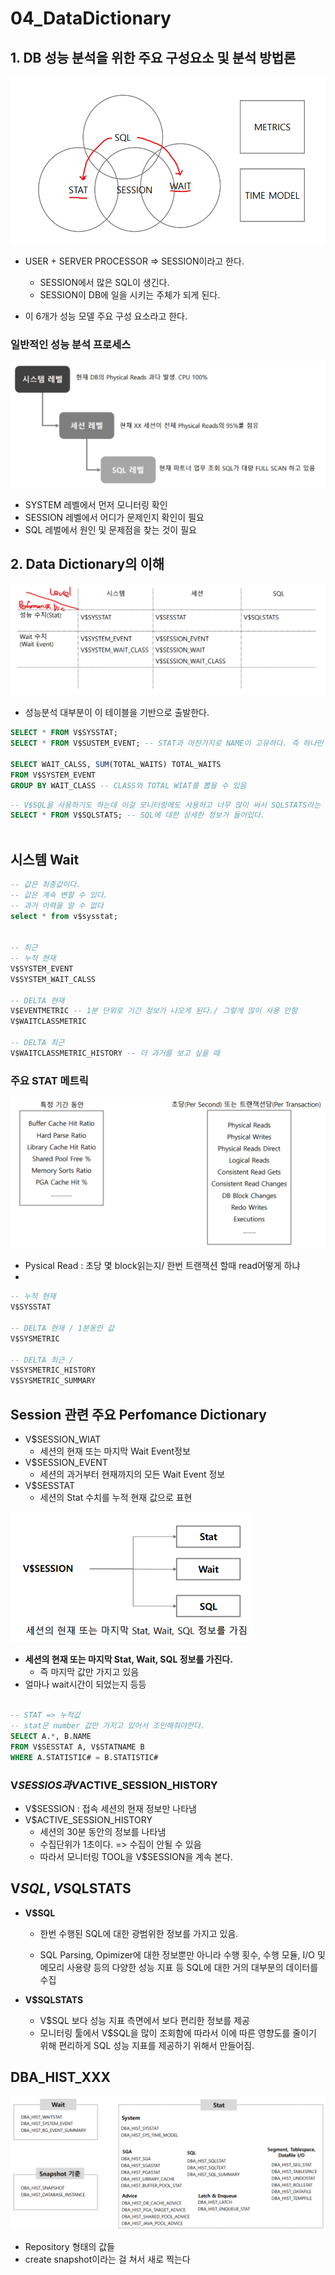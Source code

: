 # 04_DataDictionary



## 1. DB 성능 분석을 위한 주요 구성요소 및 분석 방법론

![image-20240324194314186](./05_DataDictionary.assets/image-20240324194314186.png)

- USER + SERVER PROCESSOR => SESSION이라고 한다.
  - SESSION에서 많은 SQL이 생긴다.
  - SESSION이 DB에 일을 시키는 주체가 되게 된다.

- 이 6개가 성능 모델 주요 구성 요소라고 한다.



### 일반적인 성능 분석 프로세스

![image-20240324194637115](./05_DataDictionary.assets/image-20240324194637115.png)

- SYSTEM 레벨에서 먼저 모니터링 확인
- SESSION 레벨에서 어디가 문제인지 확인이 필요
- SQL 레벌에서 원인 및 문제점을 찾는 것이 필요



## 2. Data Dictionary의 이해

![image-20240324195849813](./05_DataDictionary.assets/image-20240324195849813.png)

- 성능분석 대부분이 이 테이블을 기반으로 출발한다.

```sql
SELECT * FROM V$SYSSTAT;
SELECT * FROM V$SUSTEM_EVENT; -- STAT과 마찬가지로 NAME이 고유하다. 즉 하나만 존재

SELECT WAIT_CALSS, SUM(TOTAL_WAITS) TOTAL_WAITS 
FROM V$SYSTEM_EVENT 
GROUP BY WAIT_CLASS -- CLASS와 TOTAL WIAT를 뽑을 수 있음


```



```SQL
-- V$SQL을 사용하기도 하는데 이걸 모니터링에도 사용하고 너무 많이 써서 SQLSTATS라는 것을 만들었다.
SELECT * FROM V$SQLSTATS; -- SQL에 대한 상세한 정보가 들어있다.



```





## 시스템 Wait

```sql
-- 값은 최종값이다. 
-- 값은 계속 변할 수 있다.
-- 과거 이력을 알 수 없다 
select * from v$sysstat;


-- 최근
-- 누적 현재
V$SYSTEM_EVENT
V$SYSTEM_WAIT_CALSS

-- DELTA 현재
V$EVENTMETRIC -- 1분 단위로 기간 정보가 나오게 된다./ 그렇게 많이 사용 안함
V$WAITCLASSMETRIC

-- DELTA 최근
V$WAITCLASSMETRIC_HISTORY -- 더 과거를 보고 싶을 때

```



### 주요 STAT 메트릭

![image-20240330161828392](./05_DataDictionary.assets/image-20240330161828392.png)

- Pysical Read : 초당 몇 block읽는지/ 한번 트랜잭션 할때 read어떻게 하냐 
- 

```sql
-- 누적 현재
V$SYSSTAT

-- DELTA 현재 / 1분동안 값
V$SYSMETRIC

-- DELTA 최근 / 
V$SYSMETRIC_HISTORY
V$SYSMETRIC_SUMMARY

```





## Session 관련 주요 Perfomance Dictionary

- V$SESSION_WIAT
  - 세션의 현재 또는 마지막 Wait Event정보
- V$SESSION_EVENT
  - 세션의 과거부터 현재까지의 모든 Wait Event 정보
- V$SESSTAT
  - 세션의 Stat 수치를 누적 현재 값으로 표현

<img src="./05_DataDictionary.assets/image-20240330163414666.png" alt="image-20240330163414666" style="zoom:67%;" />

- **세션의 현재 또는 마지막 Stat, Wait, SQL 정보를 가진다.**
  - 즉 마지막 값만 가지고 있음
- 얼마나 wait시간이 되었는지 등등

```sql

-- STAT => 누적값
-- stat은 number 값만 가지고 있어서 조인해줘야한다.
SELECT A.*, B.NAME
FROM V$SESSTAT A, V$STATNAME B
WHERE A.STATISTIC# = B.STATISTIC#

```



### V$SESSIOS과 V$ACTIVE_SESSION_HISTORY

- V$SESSION : 접속 세션의 현재 정보만 나타냄
- V$ACTIVE_SESSION_HISTORY
  - 세션의 30분 동안의 정보를 나타냄
  - 수집단위가 1초이다. => 수집이 안될 수 있음
  - 따라서 모니터링 TOOL을 V$SESSION을 계속 본다.



## V$SQL, V$SQLSTATS

- **V$SQL**

  - 한번 수행된 SQL에 대한 광범위한 정보를 가지고 있음.

  - SQL Parsing, Opimizer에 대한 정보뿐만 아니라 수행 횟수, 수행 모듈, I/O 및 메모리 사용량 등의 다양한 성능 지표 등 SQL에 대한 거의 대부분의 데이터를 수집

    

- **V$SQLSTATS**

  - V$SQL 보다 성능 지표 측면에서 보다 편리한 정보를 제공
  - 모니터링 툴에서 V$SQL을 많이 조회함에 따라서 이에 따른 영향도를 줄이기 위해 편리하게 SQL 성능 지표를 제공하기 위해서 만들어짐.



## DBA_HIST_XXX

![image-20240330165751974](./05_DataDictionary.assets/image-20240330165751974.png)

- Repository 형태의 값들
- create snapshot이라는 걸 쳐서 새로 찍는다
